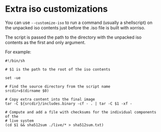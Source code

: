 # Extra iso customizations

You can use `--customize-iso` to run a command (usually a shellscript)
on the unpacked iso contents just before the .iso file is built with xorriso.

The script is passed the path to the directory with the unpacked iso contents
as the first and only argument.

For example:

```
#!/bin/sh

# $1 is the path to the root of the iso contents

set -ue

# Find the source directory from the script name
srcdir=$(dirname $0)

# Copy extra content into the final image
tar -C ${srcdir}/includes.binary -cf - . | tar -C $1 -xf -

# Compute and add a file with checksums for the individual components of the
# live system
(cd $1 && sha512sum ./live/* > sha512sum.txt)
```
